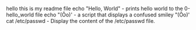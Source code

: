 hello this is my readme file
echo "Hello, World" - prints hello world to the 0-hello_world file
echo \"\(Ôo\)\' - a script that displays a confused smiley "(Ôo)'
cat /etc/passwd - Display the content of the /etc/passwd file.
